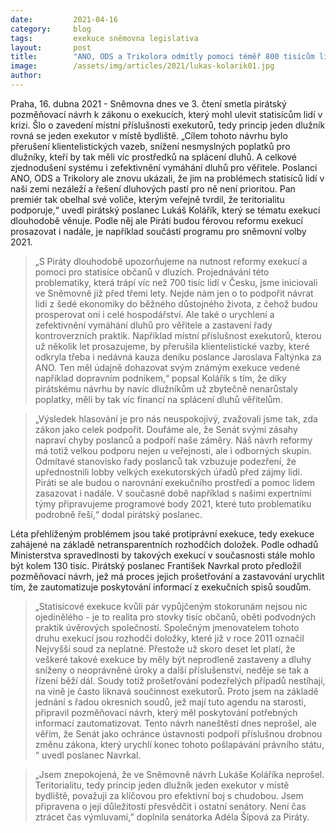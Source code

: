 ```yaml
---
date:         2021-04-16
category:     blog
tags:         exekuce sněmovna legislativa
layout:       post
title:        "ANO, ODS a Trikolora odmítly pomoci téměř 800 tisícům lidí v krizi. Sněmovna smetla návrh na teritorialitu exekutorů prosazovaný Piráty"
image:        /assets/img/articles/2021/lukas-kolarik01.jpg
author:       
---
```


 

Praha, 16. dubna 2021 - Sněmovna dnes ve 3. čtení smetla pirátský pozměňovací návrh k zákonu o exekucích, který mohl ulevit statisícům lidí v krizi. Šlo o zavedení místní příslušnosti exekutorů, tedy princip jeden dlužník rovná se jeden exekutor v místě bydliště. „Cílem tohoto návrhu bylo přerušení klientelistických vazeb, snížení nesmyslných poplatků pro dlužníky, kteří by tak měli víc prostředků na splácení dluhů. A celkové zjednodušení systému i zefektivnění vymáhání dluhů pro věřitele. Poslanci ANO, ODS a Trikolory ale znovu ukázali, že jim na problémech statisíců lidí v naší zemi nezáleží a řešení dluhových pastí pro ně není prioritou. Pan premiér tak obelhal své voliče, kterým veřejně tvrdil, že teritorialitu podporuje,“ uvedl pirátský poslanec Lukáš Kolářík, který se tématu exekucí dlouhodobě věnuje. Podle něj ale Piráti budou férovou reformu exekucí prosazovat i nadále, je například součástí programu pro sněmovní volby 2021.  

> „S Piráty dlouhodobě upozorňujeme na nutnost reformy exekucí a pomoci pro statisíce občanů v dluzích. Projednávání této problematiky, která trápí víc než 700 tisíc lidí v Česku, jsme iniciovali ve Sněmovně již před třemi lety. Nejde nám jen o to podpořit návrat lidí z šedé ekonomiky do běžného důstojného života, z čehož budou prosperovat oni i celé hospodářství. Ale také o urychlení a zefektivnění vymáhání dluhů pro věřitele a zastavení řady kontroverzních praktik. Například místní příslušnost exekutorů, kterou už několik let prosazujeme, by přerušila klientelistické vazby, které odkryla třeba i nedávná kauza deníku poslance Jaroslava Faltýnka za ANO. Ten měl údajně dohazovat svým známým exekuce vedené například dopravním podnikem,“ popsal Kolářík s tím, že díky pirátskému návrhu by navíc dlužníkům už zbytečně nenarůstaly poplatky, měli by tak víc financí na splácení dluhů věřitelům.  

> „Výsledek hlasování je pro nás neuspokojivý, zvažovali jsme tak, zda zákon jako celek podpořit. Doufáme ale, že Senát svými zásahy napraví chyby poslanců a podpoří naše záměry. Náš návrh reformy má totiž velkou podporu nejen u veřejnosti, ale i odborných skupin. Odmítavé stanovisko řady poslanců tak vzbuzuje podezření, že upřednostnili lobby velkých exekutorských úřadů před zájmy lidí. Piráti se ale budou o narovnání exekučního prostředí a pomoc lidem zasazovat i nadále. V současné době například s našimi expertními týmy připravujeme programové body 2021, které tuto problematiku podrobně řeší,“ dodal pirátský poslanec. 

Léta přehlíženým problémem jsou také protiprávní exekuce, tedy exekuce zahájené na základě netransparentních rozhodčích doložek. Podle odhadů Ministerstva spravedlnosti by takových exekucí v současnosti stále mohlo být kolem 130 tisíc. Pirátský poslanec František Navrkal proto předložil pozměňovací návrh, jež má proces jejich prošetřování a zastavování urychlit tím, že zautomatizuje poskytování informací z exekučních spisů soudům.

> „Statisícové exekuce kvůli pár vypůjčeným stokorunám nejsou nic ojedinělého - je to realita pro stovky tisíc občanů, oběti podvodných praktik úvěrových společností. Společným jmenovatelem tohoto druhu exekucí jsou rozhodčí doložky, které již v roce 2011 označil Nejvyšší soud za neplatné. Přestože už skoro deset let platí, že veškeré takové exekuce by měly být neprodleně zastaveny a dluhy sníženy o neoprávněné úroky a další příslušenství, neděje se tak a řízení běží dál. Soudy totiž prošetřování podezřelých případů nestíhají, na vině je často liknavá součinnost exekutorů. Proto jsem na základě jednání s řadou okresních soudů, jež mají tuto agendu na starosti, připravil pozměňovací návrh, který měl poskytování potřebných informací zautomatizovat. Tento návrh naneštěstí dnes neprošel, ale věřím, že Senát jako ochránce ústavnosti podpoří příslušnou drobnou změnu zákona, který urychlí konec tohoto pošlapávání právního státu, “ uvedl poslanec Navrkal. 

> „Jsem znepokojená, že ve Sněmovně návrh Lukáše Koláříka neprošel. Teritorialitu, tedy princip jeden dlužník jeden exekutor v místě bydliště, považuji za klíčovou pro efektivní boj s chudobou. Jsem připravena o její důležitosti přesvědčit i ostatní senátory. Není čas ztrácet čas výmluvami,” doplnila senátorka Adéla Šípová za Piráty.

